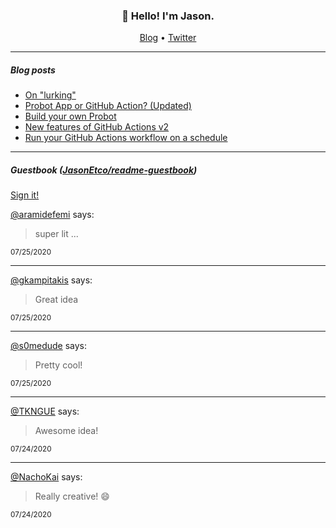 <h3 align="center">👋 Hello! I'm Jason.</h3>

<p align="center">
  <a href="https://jasonet.co">Blog</a> •
  <a href="https://twitter.com/JasonEtco">Twitter</a>
</p>

---

##### Blog posts

<!--START_SECTION:posts-->
* [On &quot;lurking&quot;](https:&#x2F;&#x2F;jasonet.co&#x2F;posts&#x2F;on-lurking&#x2F;)
* [Probot App or GitHub Action? (Updated)](https:&#x2F;&#x2F;jasonet.co&#x2F;posts&#x2F;probot-app-or-github-action-v2&#x2F;)
* [Build your own Probot](https:&#x2F;&#x2F;jasonet.co&#x2F;posts&#x2F;build-your-own-probot&#x2F;)
* [New features of GitHub Actions v2](https:&#x2F;&#x2F;jasonet.co&#x2F;posts&#x2F;new-features-of-github-actions&#x2F;)
* [Run your GitHub Actions workflow on a schedule](https:&#x2F;&#x2F;jasonet.co&#x2F;posts&#x2F;scheduled-actions&#x2F;)
<!--END_SECTION:posts-->

---

##### Guestbook ([JasonEtco/readme-guestbook](https://github.com/JasonEtco/readme-guestbook))

<a href="https://readme-guestbook.now.sh">Sign it!</a>

<!--START_SECTION:guestbook-->
[@aramidefemi](https://github.com/aramidefemi) says:

> super lit ...

<sup>07/25/2020</sup>


---

[@gkampitakis](https://github.com/gkampitakis) says:

> Great idea

<sup>07/25/2020</sup>


---

[@s0medude](https://github.com/s0medude) says:

> Pretty cool!

<sup>07/25/2020</sup>


---

[@TKNGUE](https://github.com/TKNGUE) says:

> Awesome idea!

<sup>07/24/2020</sup>


---

[@NachoKai](https://github.com/NachoKai) says:

> Really creative! 😄

<sup>07/24/2020</sup>

<!--END_SECTION:guestbook-->
<!--GUESTBOOK_LIST [{"name":"aramidefemi","message":"super lit ...","date":"07/25/2020"},{"name":"gkampitakis","message":"Great idea","date":"07/25/2020"},{"name":"s0medude","message":"Pretty cool!","date":"07/25/2020"},{"name":"TKNGUE","message":"Awesome idea!","date":"07/24/2020"},{"name":"NachoKai","message":"Really creative! 😄","date":"07/24/2020"}]-->

